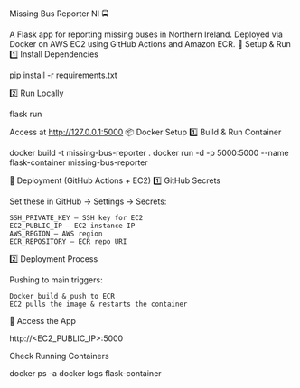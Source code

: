 Missing Bus Reporter NI 🚍

A Flask app for reporting missing buses in Northern Ireland. Deployed via Docker on AWS EC2 using GitHub Actions and Amazon ECR.
🚀 Setup & Run
1️⃣ Install Dependencies

pip install -r requirements.txt

2️⃣ Run Locally

flask run

Access at http://127.0.0.1:5000
📦 Docker Setup
1️⃣ Build & Run Container

docker build -t missing-bus-reporter .
docker run -d -p 5000:5000 --name flask-container missing-bus-reporter

🚀 Deployment (GitHub Actions + EC2)
1️⃣ GitHub Secrets

Set these in GitHub → Settings → Secrets:

    SSH_PRIVATE_KEY – SSH key for EC2
    EC2_PUBLIC_IP – EC2 instance IP
    AWS_REGION – AWS region
    ECR_REPOSITORY – ECR repo URI

2️⃣ Deployment Process

Pushing to main triggers:

    Docker build & push to ECR
    EC2 pulls the image & restarts the container

📍 Access the App

http://<EC2_PUBLIC_IP>:5000

Check Running Containers

docker ps -a
docker logs flask-container

